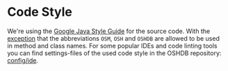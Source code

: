 # Code Style

We're using the [Google Java Style Guide](https://google.github.io/styleguide/javaguide.html) for the source code. With the [exception](https://google.github.io/styleguide/javaguide.html#s5.3-camel-case) that the abbreviations `OSM`, `OSH` and `OSHDB` are allowed to be used in method and class names. For some popular IDEs and code linting tools you can find settings-files of the used code style in the OSHDB repository: [config/ide](https://github.com/GIScience/oshdb/tree/master/config/ide).
